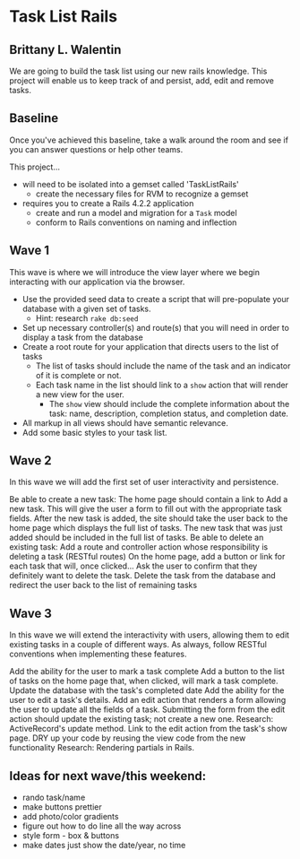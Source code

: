 # Task List Rails
## Brittany L. Walentin

We are going to build the task list using our new rails knowledge. This project will enable us to keep track of and persist, add, edit and remove tasks.

## Baseline
Once you've achieved this baseline, take a walk around the room and see if you can answer questions or help other teams.

This project...

- will need to be isolated into a gemset called 'TaskListRails'
  - create the necessary files for RVM to recognize a gemset
- requires you to create a Rails 4.2.2 application
  - create and run a model and migration for a `Task` model
  - conform to Rails conventions on naming and inflection

## Wave 1
This wave is where we will introduce the view layer where we begin interacting with our application via the browser.

  - Use the provided seed data to create a script that will pre-populate your database with a given set of tasks.
    - Hint: research `rake db:seed`
  - Set up necessary controller(s) and route(s) that you will need in order to display a task from the database
  - Create a root route for your application that directs users to the list of tasks
    - The list of tasks should include the name of the task and an indicator of it is complete or not.
    - Each task name in the list should link to a `show` action that will render a new view for the user.
      - The `show` view should include the complete information about the task: name, description, completion status, and completion date.
  - All markup in all views should have semantic relevance.
  - Add some basic styles to your task list.

## Wave 2

  In this wave we will add the first set of user interactivity and persistence.

  Be able to create a new task:
  The home page should contain a link to Add a new task. This will give the user a form to fill out with the appropriate task fields.
  After the new task is added, the site should take the user back to the home page which displays the full list of tasks. The new task that was just added should be included in the full list of tasks.
  Be able to delete an existing task:
  Add a route and controller action whose responsibility is deleting a task (RESTful routes)
  On the home page, add a button or link for each task that will, once clicked...
  Ask the user to confirm that they definitely want to delete the task.
  Delete the task from the database and redirect the user back to the list of remaining tasks

## Wave 3

In this wave we will extend the interactivity with users, allowing them to edit existing tasks in a couple of different ways. As always, follow RESTful conventions when implementing these features.

Add the ability for the user to mark a task complete
Add a button to the list of tasks on the home page that, when clicked, will mark a task complete.
Update the database with the task's completed date
Add the ability for the user to edit a task's details.
Add an edit action that renders a form allowing the user to update all the fields of a task.
Submitting the form from the edit action should update the existing task; not create a new one.
Research: ActiveRecord's update method.
Link to the edit action from the task's show page.
DRY up your code by reusing the view code from the new functionality
Research: Rendering partials in Rails.



## Ideas for next wave/this weekend:
  - rando task/name
  - make buttons prettier
  - add photo/color gradients
  - figure out how to do line all the way across
  - style form - box & buttons
  - make dates just show the date/year, no time
